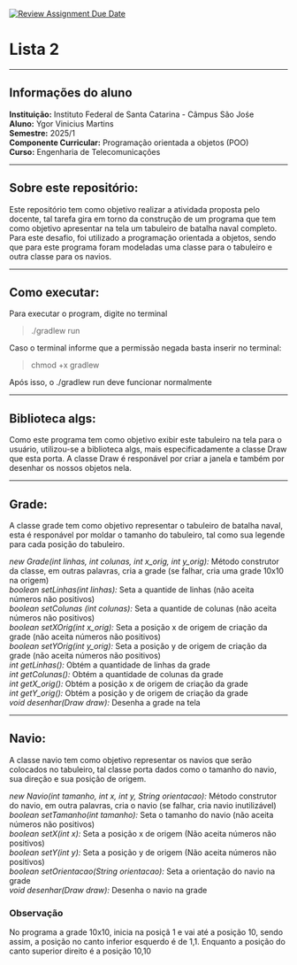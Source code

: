 [![Review Assignment Due Date](https://classroom.github.com/assets/deadline-readme-button-22041afd0340ce965d47ae6ef1cefeee28c7c493a6346c4f15d667ab976d596c.svg)](https://classroom.github.com/a/KKrNRA9P)

# Lista 2

---

## Informações do aluno
**Instituição:** Instituto Federal de Santa Catarina - Câmpus São Jośe  
**Aluno:** Ygor Vinicius Martins                                        
**Semestre:** 2025/1    
**Componente Curricular:** Programação orientada a objetos (POO)        
**Curso:** Engenharia de Telecomunicações

---

## Sobre este repositório:

Este repositório tem como objetivo realizar a atividada proposta pelo docente, tal tarefa gira em torno da construção
de um programa que tem como objetivo apresentar na tela um tabuleiro de batalha naval completo. Para este desafio,
foi utilizado a programação orientada a objetos, sendo que para este programa foram modeladas uma classe para o tabuleiro
e outra classe para os navios.  

---

## Como executar:  

Para executar o program, digite no terminal

> ./gradlew run

Caso o terminal informe que a permissão negada basta inserir no terminal:

> chmod +x gradlew

Após isso, o ./gradlew run deve funcionar normalmente

---

## Biblioteca algs:  

Como este programa tem como objetivo exibir este tabuleiro na tela para o usuário, utilizou-se a biblioteca algs, mais especificadamente
a classe Draw que esta porta. A classe Draw é responável por criar a janela e também por desenhar os nossos objetos nela.  

---

## Grade:  

A classe grade tem como objetivo representar o tabuleiro de batalha naval, esta é responável por moldar o tamanho do tabuleiro, tal como
sua legende para cada posição do tabuleiro.  

*new Grade(int linhas, int colunas, int x_orig, int y_orig):* Método construtor da classe, em outras palavras, cria a grade (se falhar, cria uma grade 10x10 na origem)   
*boolean setLinhas(int linhas):* Seta a quantide de linhas (não aceita números não positivos)  
*boolean setColunas (int colunas):* Seta a quantide de colunas (não aceita números não positivos)  
*boolean setXOrig(int x_orig):* Seta a posição x de origem de criação da grade (não aceita números não positivos)  
*boolean setYOrig(int y_orig):* Seta a posição y de origem de criação da grade (não aceita números não positivos)  
*int getLinhas():* Obtém a quantidade de linhas da grade  
*int getColunas():* Obtém a quantidade de colunas da grade  
*int getX_orig():* Obtém a posição x de origem de criação da grade  
*int getY_orig():* Obtém a posição y de origem de criação da grade  
*void desenhar(Draw draw):* Desenha a grade na tela

---

## Navio:  

A classe navio tem como objetivo representar os navios que serão colocados no tabuleiro, tal classe porta dados como o tamanho do navio,
sua direção e sua posição de origem.

*new Navio(int tamanho, int x, int y, String orientacao):* Método construtor do navio, em outra palavras, cria o navio (se falhar, cria navio inutilizável)  
*boolean setTamanho(int tamanho):* Seta o tamanho do navio (não aceita números não positivos)  
*boolean setX(int x):* Seta a posição x de origem (Não aceita números não positivos)  
*boolean setY(int y):* Seta a posição y de origem (Não aceita números não positivos)  
*boolean setOrientacao(String orientacao):* Seta a orientação do navio na grade  
*void desenhar(Draw draw):* Desenha o navio na grade  

### Observação  

No programa a grade 10x10, inicia na posiçã 1 e vai até a posição 10, sendo assim, a posição no canto inferior esquerdo é de 1,1.
Enquanto a posição do canto superior direito é a posição 10,10